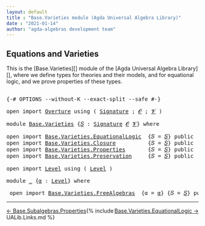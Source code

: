 ```yaml
---
layout: default
title : "Base.Varieties module (Agda Universal Algebra Library)"
date : "2021-01-14"
author: "agda-algebras development team"
---
```


## <a id="equations-and-varieties">Equations and Varieties</a>

This is the [Base.Varieties][] module of the [Agda Universal Algebra Library][],
where we define types for theories and their models, and for equational logic,
and we prove properties of these types.

<pre class="Agda">

<a id="431" class="Symbol">{-#</a> <a id="435" class="Keyword">OPTIONS</a> <a id="443" class="Pragma">--without-K</a> <a id="455" class="Pragma">--exact-split</a> <a id="469" class="Pragma">--safe</a> <a id="476" class="Symbol">#-}</a>

<a id="481" class="Keyword">open</a> <a id="486" class="Keyword">import</a> <a id="493" href="Overture.html" class="Module">Overture</a> <a id="502" class="Keyword">using</a> <a id="508" class="Symbol">(</a> <a id="510" href="Overture.Signatures.html#3300" class="Function">Signature</a> <a id="520" class="Symbol">;</a> <a id="522" href="Overture.Signatures.html#645" class="Generalizable">𝓞</a> <a id="524" class="Symbol">;</a> <a id="526" href="Overture.Signatures.html#647" class="Generalizable">𝓥</a> <a id="528" class="Symbol">)</a>

<a id="531" class="Keyword">module</a> <a id="538" href="Base.Varieties.html" class="Module">Base.Varieties</a> <a id="553" class="Symbol">{</a><a id="554" href="Base.Varieties.html#554" class="Bound">𝑆</a> <a id="556" class="Symbol">:</a> <a id="558" href="Overture.Signatures.html#3300" class="Function">Signature</a> <a id="568" href="Overture.Signatures.html#645" class="Generalizable">𝓞</a> <a id="570" href="Overture.Signatures.html#647" class="Generalizable">𝓥</a><a id="571" class="Symbol">}</a> <a id="573" class="Keyword">where</a>

<a id="580" class="Keyword">open</a> <a id="585" class="Keyword">import</a> <a id="592" href="Base.Varieties.EquationalLogic.html" class="Module">Base.Varieties.EquationalLogic</a>  <a id="624" class="Symbol">{</a><a id="625" class="Argument">𝑆</a> <a id="627" class="Symbol">=</a> <a id="629" href="Base.Varieties.html#554" class="Bound">𝑆</a><a id="630" class="Symbol">}</a> <a id="632" class="Keyword">public</a>
<a id="639" class="Keyword">open</a> <a id="644" class="Keyword">import</a> <a id="651" href="Base.Varieties.Closure.html" class="Module">Base.Varieties.Closure</a>          <a id="683" class="Symbol">{</a><a id="684" class="Argument">𝑆</a> <a id="686" class="Symbol">=</a> <a id="688" href="Base.Varieties.html#554" class="Bound">𝑆</a><a id="689" class="Symbol">}</a> <a id="691" class="Keyword">public</a>
<a id="698" class="Keyword">open</a> <a id="703" class="Keyword">import</a> <a id="710" href="Base.Varieties.Properties.html" class="Module">Base.Varieties.Properties</a>       <a id="742" class="Symbol">{</a><a id="743" class="Argument">𝑆</a> <a id="745" class="Symbol">=</a> <a id="747" href="Base.Varieties.html#554" class="Bound">𝑆</a><a id="748" class="Symbol">}</a> <a id="750" class="Keyword">public</a>
<a id="757" class="Keyword">open</a> <a id="762" class="Keyword">import</a> <a id="769" href="Base.Varieties.Preservation.html" class="Module">Base.Varieties.Preservation</a>     <a id="801" class="Symbol">{</a><a id="802" class="Argument">𝑆</a> <a id="804" class="Symbol">=</a> <a id="806" href="Base.Varieties.html#554" class="Bound">𝑆</a><a id="807" class="Symbol">}</a> <a id="809" class="Keyword">public</a>

<a id="817" class="Keyword">open</a> <a id="822" class="Keyword">import</a> <a id="829" href="Level.html" class="Module">Level</a> <a id="835" class="Keyword">using</a> <a id="841" class="Symbol">(</a> <a id="843" href="Agda.Primitive.html#597" class="Postulate">Level</a> <a id="849" class="Symbol">)</a>

<a id="852" class="Keyword">module</a> <a id="859" href="Base.Varieties.html#859" class="Module">_</a> <a id="861" class="Symbol">{</a><a id="862" href="Base.Varieties.html#862" class="Bound">α</a> <a id="864" class="Symbol">:</a> <a id="866" href="Agda.Primitive.html#597" class="Postulate">Level</a><a id="871" class="Symbol">}</a> <a id="873" class="Keyword">where</a>

 <a id="881" class="Keyword">open</a> <a id="886" class="Keyword">import</a> <a id="893" href="Base.Varieties.FreeAlgebras.html" class="Module">Base.Varieties.FreeAlgebras</a>  <a id="922" class="Symbol">{</a><a id="923" class="Argument">α</a> <a id="925" class="Symbol">=</a> <a id="927" href="Base.Varieties.html#862" class="Bound">α</a><a id="928" class="Symbol">}</a> <a id="930" class="Symbol">{</a><a id="931" class="Argument">𝑆</a> <a id="933" class="Symbol">=</a> <a id="935" href="Base.Varieties.html#554" class="Bound">𝑆</a><a id="936" class="Symbol">}</a> <a id="938" class="Keyword">public</a>
</pre>

---------------------------------

<span style="float:left;">[← Base.Subalgebras.Properties](Base.Subalgebras.Properties.html)</span>
<span style="float:right;">[Base.Varieties.EquationalLogic →](Base.Varieties.EquationalLogic.html)</span>

{% include UALib.Links.md %}
